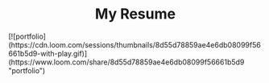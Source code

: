 <html>
  <h1 align="center">My Resume</h1>
  [![portfolio](https://cdn.loom.com/sessions/thumbnails/8d55d78859ae4e6db08099f56661b5d9-with-play.gif)](https://www.loom.com/share/8d55d78859ae4e6db08099f56661b5d9 "portfolio")
</html>
